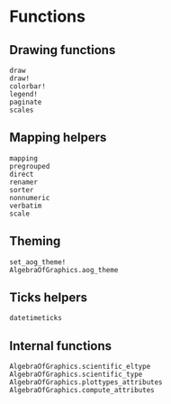 # Functions

## Drawing functions

```@docs
draw
draw!
colorbar!
legend!
paginate
scales
```

## Mapping helpers

```@docs
mapping
pregrouped
direct
renamer
sorter
nonnumeric
verbatim
scale
```

## Theming

```@docs
set_aog_theme!
AlgebraOfGraphics.aog_theme
```


## Ticks helpers

```@docs
datetimeticks
```

## Internal functions

```@docs
AlgebraOfGraphics.scientific_eltype
AlgebraOfGraphics.scientific_type
AlgebraOfGraphics.plottypes_attributes
AlgebraOfGraphics.compute_attributes
```
